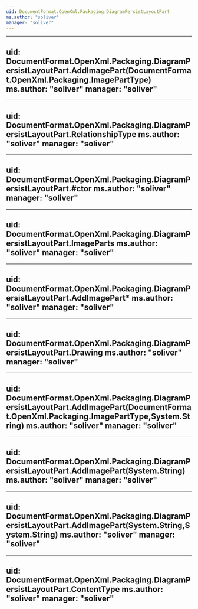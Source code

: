 ```yaml
---
uid: DocumentFormat.OpenXml.Packaging.DiagramPersistLayoutPart
ms.author: "soliver"
manager: "soliver"
---
```


---
uid: DocumentFormat.OpenXml.Packaging.DiagramPersistLayoutPart.AddImagePart(DocumentFormat.OpenXml.Packaging.ImagePartType)
ms.author: "soliver"
manager: "soliver"
---

---
uid: DocumentFormat.OpenXml.Packaging.DiagramPersistLayoutPart.RelationshipType
ms.author: "soliver"
manager: "soliver"
---

---
uid: DocumentFormat.OpenXml.Packaging.DiagramPersistLayoutPart.#ctor
ms.author: "soliver"
manager: "soliver"
---

---
uid: DocumentFormat.OpenXml.Packaging.DiagramPersistLayoutPart.ImageParts
ms.author: "soliver"
manager: "soliver"
---

---
uid: DocumentFormat.OpenXml.Packaging.DiagramPersistLayoutPart.AddImagePart*
ms.author: "soliver"
manager: "soliver"
---

---
uid: DocumentFormat.OpenXml.Packaging.DiagramPersistLayoutPart.Drawing
ms.author: "soliver"
manager: "soliver"
---

---
uid: DocumentFormat.OpenXml.Packaging.DiagramPersistLayoutPart.AddImagePart(DocumentFormat.OpenXml.Packaging.ImagePartType,System.String)
ms.author: "soliver"
manager: "soliver"
---

---
uid: DocumentFormat.OpenXml.Packaging.DiagramPersistLayoutPart.AddImagePart(System.String)
ms.author: "soliver"
manager: "soliver"
---

---
uid: DocumentFormat.OpenXml.Packaging.DiagramPersistLayoutPart.AddImagePart(System.String,System.String)
ms.author: "soliver"
manager: "soliver"
---

---
uid: DocumentFormat.OpenXml.Packaging.DiagramPersistLayoutPart.ContentType
ms.author: "soliver"
manager: "soliver"
---

